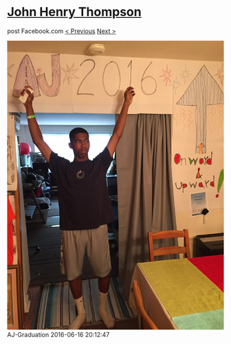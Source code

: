 # [John Henry Thompson](../README.md)
post Facebook.com
[< Previous](2016-06-16-10.md) [Next >](2016-06-10-2.md)

[![](../media/2016-06-16/AJ-Graduation-5.jpg)](../README.md)
AJ-Graduation
2016-06-16 20:12:47